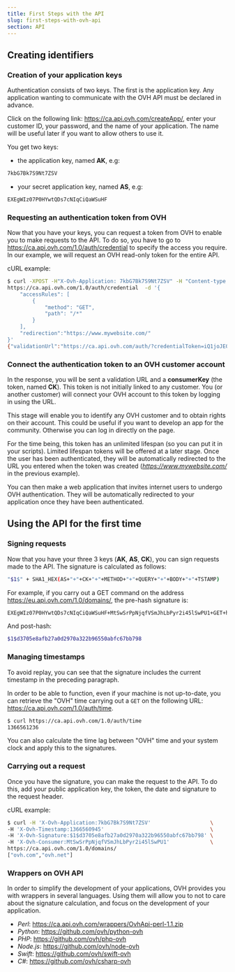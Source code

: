 ```yaml
---
title: First Steps with the API
slug: first-steps-with-ovh-api
section: API
---
```


## Creating identifiers


### Creation of your application keys

Authentication consists of two keys. The first is the application key. Any application wanting to communicate with the OVH API must be declared in advance.

Click on the following link: <https://ca.api.ovh.com/createApp/>, enter your customer ID, your password, and the name of your application. The name will be useful later if you want to allow others to use it.

You get two keys:

- the application key, named **AK**, e.g:

```sh
7kbG7Bk7S9Nt7ZSV
```

- your secret application key, named **AS**, e.g:

```sh
EXEgWIz07P0HYwtQDs7cNIqCiQaWSuHF
```

### Requesting an authentication token from OVH

Now that you have your keys, you can request a token from OVH to enable you to make requests to the API. To do so, you have to go to <https://ca.api.ovh.com/1.0/auth/credential> to specify the access you require.
In our example, we will request an OVH read-only token for the entire API.

cURL example:

```sh
$ curl -XPOST -H"X-Ovh-Application: 7kbG7Bk7S9Nt7ZSV" -H "Content-type: application/json" \
https://ca.api.ovh.com/1.0/auth/credential  -d '{
    "accessRules": [
        {
            "method": "GET",
            "path": "/*"
        }
    ],
    "redirection":"https://www.mywebsite.com/"
}'
{"validationUrl":"https://ca.api.ovh.com/auth/?credentialToken=iQ1joJE0OmSPlUAoSw1IvAPWDeaD87ZM64HEDvYq77IKIxr4bIu6fU8OtrPQEeRh","consumerKey":"MtSwSrPpNjqfVSmJhLbPyr2i45lSwPU1","state":"pendingValidation"}
```

### Connect the authentication token to an OVH customer account

In the response, you will be sent a validation URL and a **consumerKey** (the token, named **CK**). This token is not initially linked to any customer. You (or another customer) will connect your OVH account to this token by logging in using the URL.

This stage will enable you to identify any OVH customer and to obtain rights on their account. This could be useful if you want to develop an app for the community. Otherwise you can log in directly on the page.

For the time being, this token has an unlimited lifespan (so you can put it in your scripts). Limited lifespan tokens will be offered at a later stage.
Once the user has been authenticated, they will be automatically redirected to the URL you entered when the token was created (*https://www.mywebsite.com/* in the previous example).

You can then make a web application that invites internet users to undergo OVH authentication. They will be automatically redirected to your application once they have been authenticated.


## Using the API for the first time

### Signing requests

Now that you have your three 3 keys (**AK**, **AS**, **CK**), you can sign requests made to the API. The signature is calculated as follows:

```sh
"$1$" + SHA1_HEX(AS+"+"+CK+"+"+METHOD+"+"+QUERY+"+"+BODY+"+"+TSTAMP)
```

For example, if you carry out a GET command on the address https://eu.api.ovh.com/1.0/domains/, the pre-hash signature is:

```sh
EXEgWIz07P0HYwtQDs7cNIqCiQaWSuHF+MtSwSrPpNjqfVSmJhLbPyr2i45lSwPU1+GET+https://eu.api.ovh.com/1.0/domains/++1366560945
```

And post-hash:

```sh
$1$d3705e8afb27a0d2970a322b96550abfc67bb798
```

### Managing timestamps

To avoid replay, you can see that the signature includes the current timestamp in the preceding paragraph.

In order to be able to function, even if your machine is not up-to-date, you can retrieve the "OVH" time carrying out a `GET` on the following URL: <https://ca.api.ovh.com/1.0/auth/time>.

```sh
$ curl https://ca.api.ovh.com/1.0/auth/time
1366561236
```

You can also calculate the time lag between "OVH" time and your system clock and apply this to the signatures.


### Carrying out a request

Once you have the signature, you can make the request to the API. To do this, add your public application key, the token, the date and signature to the request header.

cURL example:

```sh
$ curl -H 'X-Ovh-Application:7kbG7Bk7S9Nt7ZSV'                   \
-H 'X-Ovh-Timestamp:1366560945'                                  \
-H 'X-Ovh-Signature:$1$d3705e8afb27a0d2970a322b96550abfc67bb798' \
-H 'X-Ovh-Consumer:MtSwSrPpNjqfVSmJhLbPyr2i45lSwPU1'             \
https://ca.api.ovh.com/1.0/domains/
["ovh.com","ovh.net"]
```

### Wrappers on OVH API

In order to simplify the development of your applications, OVH provides you with wrappers in several languages. Using them will allow you to not to care about the signature calculation, and focus on the development of your application.

- *Perl*: <https://ca.api.ovh.com/wrappers/OvhApi-perl-1.1.zip>
- *Python*: <https://github.com/ovh/python-ovh>
- *PHP*: <https://github.com/ovh/php-ovh>
- *Node.js*: <https://github.com/ovh/node-ovh>
- *Swift*: <https://github.com/ovh/swift-ovh>
- *C#*: <https://github.com/ovh/csharp-ovh>
